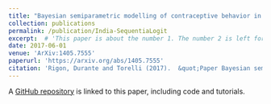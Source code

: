 ```yaml
---
title: "Bayesian semiparametric modelling of contraceptive behavior in India via sequential logistic regressions"
collection: publications
permalink: /publication/India-SequentiaLogit
excerpt:  # 'This paper is about the number 1. The number 2 is left for future work.'
date: 2017-06-01
venue: 'ArXiv:1405.7555'
paperurl: 'https://arxiv.org/abs/1405.7555'
citation: 'Rigon, Durante and Torelli (2017).  &quot;Paper Bayesian semiparametric modelling of contraceptive behavior in India via sequential logistic regressions.&quot; <i>arXiv:1405.7555</i>.'
---
```


A [GitHub repository](https://github.com/tommasorigon/India-SequentiaLogit) is linked to this paper, including code and tutorials.
